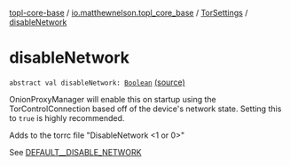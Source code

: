 [topl-core-base](../../index.md) / [io.matthewnelson.topl_core_base](../index.md) / [TorSettings](index.md) / [disableNetwork](./disable-network.md)

# disableNetwork

`abstract val disableNetwork: `[`Boolean`](https://kotlinlang.org/api/latest/jvm/stdlib/kotlin/-boolean/index.html) [(source)](https://github.com/05nelsonm/TorOnionProxyLibrary-Android/blob/master/topl-core-base/src/main/java/io/matthewnelson/topl_core_base/TorSettings.kt#L177)

OnionProxyManager will enable this on startup using the TorControlConnection based off
of the device's network state. Setting this to `true` is highly recommended.

Adds to the torrc file "DisableNetwork &lt;1 or 0&gt;"

See [DEFAULT__DISABLE_NETWORK](-d-e-f-a-u-l-t__-d-i-s-a-b-l-e_-n-e-t-w-o-r-k.md)

